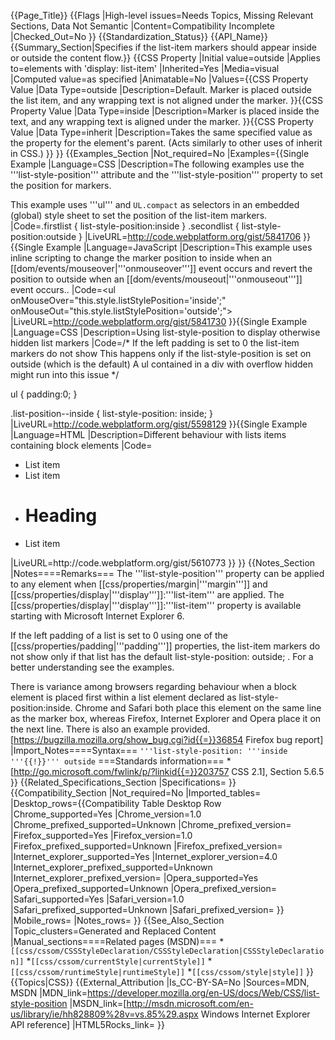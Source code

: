 {{Page_Title}}
{{Flags
|High-level issues=Needs Topics, Missing Relevant Sections, Data Not Semantic
|Content=Compatibility Incomplete
|Checked_Out=No
}}
{{Standardization_Status}}
{{API_Name}}
{{Summary_Section|Specifies if the list-item markers should appear inside or outside the content flow.}}
{{CSS Property
|Initial value=outside
|Applies to=elements with 'display: list-item'
|Inherited=Yes
|Media=visual
|Computed value=as specified
|Animatable=No
|Values={{CSS Property Value
|Data Type=outside
|Description=Default. Marker is placed outside the list item, and any wrapping text is not aligned under the marker.
}}{{CSS Property Value
|Data Type=inside
|Description=Marker is placed inside the text, and any wrapping text is aligned under the marker.
}}{{CSS Property Value
|Data Type=inherit
|Description=Takes the same specified value as the property for the element's parent.  (Acts similarly to other uses of inherit in CSS.)
}}
}}
{{Examples_Section
|Not_required=No
|Examples={{Single Example
|Language=CSS
|Description=The following examples use the '''list-style-position''' attribute and the '''list-style-position''' property to set the position for markers.

This example uses '''ul''' and <code>UL.compact</code> as selectors in an embedded (global) style sheet to set the position of the list-item markers.
|Code=.firstlist { list-style-position:inside }
.secondlist { list-style-position:outside }
|LiveURL=http://code.webplatform.org/gist/5841706
}}{{Single Example
|Language=JavaScript
|Description=This example uses inline scripting to change the marker position to inside when an [[dom/events/mouseover|'''onmouseover''']] event occurs and revert the position to outside when an [[dom/events/mouseout|'''onmouseout''']] event occurs..
|Code=&lt;ul onMouseOver="this.style.listStylePosition='inside';" onMouseOut="this.style.listStylePosition='outside';"&gt;
|LiveURL=http://code.webplatform.org/gist/5841730
}}{{Single Example
|Language=CSS
|Description=Using list-style-position to display otherwise hidden list markers
|Code=/*
If the left padding is set to 0 the list-item markers do not show
This happens only if the list-style-position is set on outside (which is the default)
A ul contained in a div with overflow hidden might run into this issue
*/

ul {
	padding:0;
}

.list-position--inside {
	list-style-position: inside;
}
|LiveURL=http://code.webplatform.org/gist/5598129
}}{{Single Example
|Language=HTML
|Description=Different behaviour with lists items containing block elements
|Code=<ul>
	<li>List item</li>
	<li>List item</li>
	<li><h1>Heading</h1></li> <!-- jumps to next line in some browsers -->
	<li>List item</li>
</ul>
|LiveURL=http://code.webplatform.org/gist/5610773
}}
}}
{{Notes_Section
|Notes====Remarks===
The '''list-style-position''' property can be applied to any element when [[css/properties/margin|'''margin''']] and [[css/properties/display|'''display''']]:'''list-item''' are applied. The [[css/properties/display|'''display''']]:'''list-item''' property is available starting with Microsoft Internet Explorer 6.

If the left padding of a list is set to 0 using one of the [[css/properties/padding|'''padding''']] properties, the list-item markers do not show only if that list has the default list-style-position: outside; . For a better understanding see the examples.

There is variance among browsers regarding behaviour when a block element is placed first within a list element declared as list-style-position:inside. Chrome and Safari both place this element on the same line as the marker box, whereas Firefox, Internet Explorer and Opera place it on the next line. There is also an example provided. [https://bugzilla.mozilla.org/show_bug.cgi?id{{=}}36854 Firefox bug report]
|Import_Notes====Syntax===
<code>'''list-style-position: '''inside '''{{!}}''' outside</code>
===Standards information===
*[http://go.microsoft.com/fwlink/p/?linkid{{=}}203757 CSS 2.1], Section 5.6.5
}}
{{Related_Specifications_Section
|Specifications=
}}
{{Compatibility_Section
|Not_required=No
|Imported_tables=
|Desktop_rows={{Compatibility Table Desktop Row
|Chrome_supported=Yes
|Chrome_version=1.0
|Chrome_prefixed_supported=Unknown
|Chrome_prefixed_version=
|Firefox_supported=Yes
|Firefox_version=1.0
|Firefox_prefixed_supported=Unknown
|Firefox_prefixed_version=
|Internet_explorer_supported=Yes
|Internet_explorer_version=4.0
|Internet_explorer_prefixed_supported=Unknown
|Internet_explorer_prefixed_version=
|Opera_supported=Yes
|Opera_prefixed_supported=Unknown
|Opera_prefixed_version=
|Safari_supported=Yes
|Safari_version=1.0
|Safari_prefixed_supported=Unknown
|Safari_prefixed_version=
}}
|Mobile_rows=
|Notes_rows=
}}
{{See_Also_Section
|Topic_clusters=Generated and Replaced Content
|Manual_sections====Related pages (MSDN)===
*<code>[[css/cssom/CSSStyleDeclaration/CSSStyleDeclaration|CSSStyleDeclaration]]</code>
*<code>[[css/cssom/currentStyle|currentStyle]]</code>
*<code>[[css/cssom/runtimeStyle|runtimeStyle]]</code>
*<code>[[css/cssom/style|style]]</code>
}}
{{Topics|CSS}}
{{External_Attribution
|Is_CC-BY-SA=No
|Sources=MDN, MSDN
|MDN_link=https://developer.mozilla.org/en-US/docs/Web/CSS/list-style-position
|MSDN_link=[http://msdn.microsoft.com/en-us/library/ie/hh828809%28v=vs.85%29.aspx Windows Internet Explorer API reference]
|HTML5Rocks_link=
}}